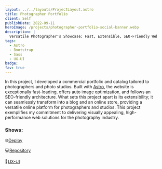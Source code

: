 ```yaml
---
layout: ../../layouts/ProjectLayout.astro
title: Photographer Portfolio
client: Self
publishDate: 2022-09-11
heroImage: /projects/photographer-portfolio-social-banner.webp
description: |
  Versatile Photographer's Showcase: Fast, Extensible, SEO-Friendly Web App Powered by Astro
tags:
  - Astro
  - Bootstrap
  - Sass
  - UX-UI
badge:
fav: true
---
```


In this project, I developed a commercial portfolio and catalog tailored to photographers and photo studios. Built with [Astro](https://astro.build), the website is exceptionally fast-loading, offers auto image optimization, and follows an SEO-friendly architecture. What sets this project apart is its extensibility; it can seamlessly transform into a blog and an online store, providing a versatile online platform for photographers and studios. This project exemplifies my commitment to delivering visually appealing, high-performance web solutions for the photography industry.
### Shows:

🌐<a href="https://photographer-portfolio-fgbyte.vercel.app" target="_blank">Deploy</a>

💻<a href="https://github.com/fgbyte/photographer-portfolio" target="_blank">Repository</a>

🎨<a href="https://www.figma.com/file/XnNbigQ0s4FL0IvBGre4DN/mai.photo" target="_blank">UX-UI</a>
